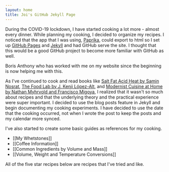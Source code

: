 ```yaml
---
layout: home
title: Joi's GitHub Jekyll Page
---
```


During the COVID-19 lockdown, I have started cooking a lot more - almost every dinner. While planning my cooking, I decided to organize my recipes. I noticed that the app that I was using, [Paprika](https://www.paprikaapp.com/), could export to html so I set up [GitHub Pages](https://pages.github.com/) and [Jekyll](https://jekyllrb.com/) and had GitHub serve the site. I thought that this would be a good GitHub project to become more familiar with GitHub as well.

Boris Anthony who has worked with me on my website since the beginning is now helping me with this.

As I've continued to cook and read books like [Salt Fat Acid Heat by Samin Nosrat](https://www.saltfatacidheat.com/), [The Food Lab by J. Kenji López-Alt](http://www.kenjilopezalt.com/), and [Modernist Cuisine at Home by Nathan Myhrvold and Francisco Migoya](https://modernistcuisine.com/books/modernist-cuisine-at-home/), I realized that it wasn't so much about recipes and that the underlying theory and the practical experience were super important. I decided to use the blog posts feature in Jekyll and begin documenting my cooking experiments. I have decided to use the date that the cooking occurred, not when I wrote the post to  keep the posts and my calendar more synced.

I've also started to create some basic guides as references for my cooking.

* [[My Whetstones]]
* [[Coffee Information]]
* [[Common Ingredients by Volume and Mass]]
* [[Volume, Weight and Temperature Conversions]]

All of the five star recipes below are recipes that I've tried and like.